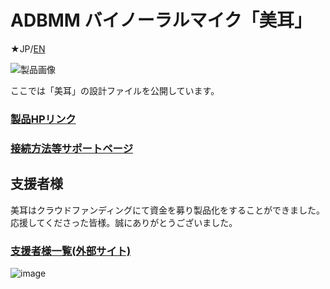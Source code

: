 # ADBMM バイノーラルマイク「美耳」
★JP/[EN](README_EN.md)

![製品画像](https://bit-trade-one.co.jp/bimimi/wp-content/uploads/sites/11/2023/05/%E8%83%8C%E6%99%AF%E7%99%BD%E8%83%8C%E6%99%AF%E9%80%8F%E6%98%8E-e1684994975475-768x333.png)

ここでは「美耳」の設計ファイルを公開しています。

### [製品HPリンク](https://bit-trade-one.co.jp/bimimi/) 

### [接続方法等サポートページ](https://bit-trade-one.github.io/ADBMM/)

## 支援者様

美耳はクラウドファンディングにて資金を募り製品化をすることができました。  
応援してくださった皆様。誠にありがとうございました。  
### [支援者様一覧(外部サイト)](https://camp-fire.jp/projects/623002/backers)

![image](https://user-images.githubusercontent.com/85532743/222311013-187e5365-daa9-4a0e-b275-7705007e12ad.png)

